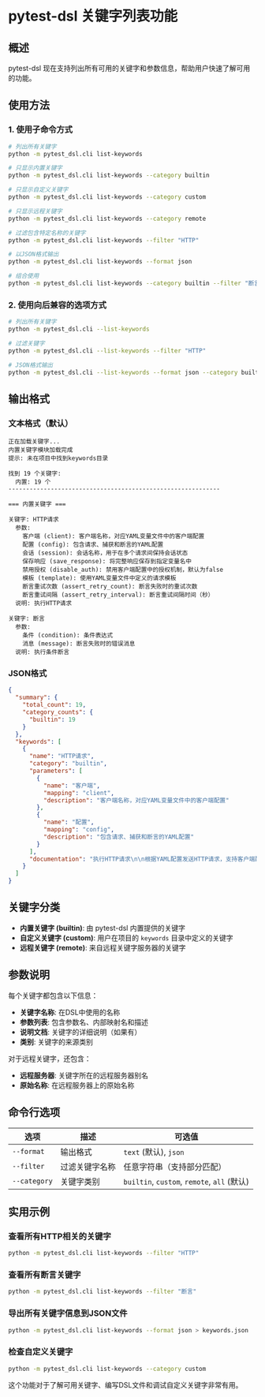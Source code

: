 # pytest-dsl 关键字列表功能

## 概述

pytest-dsl 现在支持列出所有可用的关键字和参数信息，帮助用户快速了解可用的功能。

## 使用方法

### 1. 使用子命令方式

```bash
# 列出所有关键字
python -m pytest_dsl.cli list-keywords

# 只显示内置关键字
python -m pytest_dsl.cli list-keywords --category builtin

# 只显示自定义关键字
python -m pytest_dsl.cli list-keywords --category custom

# 只显示远程关键字
python -m pytest_dsl.cli list-keywords --category remote

# 过滤包含特定名称的关键字
python -m pytest_dsl.cli list-keywords --filter "HTTP"

# 以JSON格式输出
python -m pytest_dsl.cli list-keywords --format json

# 组合使用
python -m pytest_dsl.cli list-keywords --category builtin --filter "断言" --format json
```

### 2. 使用向后兼容的选项方式

```bash
# 列出所有关键字
python -m pytest_dsl.cli --list-keywords

# 过滤关键字
python -m pytest_dsl.cli --list-keywords --filter "HTTP"

# JSON格式输出
python -m pytest_dsl.cli --list-keywords --format json --category builtin
```

## 输出格式

### 文本格式（默认）

```
正在加载关键字...
内置关键字模块加载完成
提示: 未在项目中找到keywords目录

找到 19 个关键字:
  内置: 19 个
------------------------------------------------------------

=== 内置关键字 ===

关键字: HTTP请求
  参数:
    客户端 (client): 客户端名称，对应YAML变量文件中的客户端配置
    配置 (config): 包含请求、捕获和断言的YAML配置
    会话 (session): 会话名称，用于在多个请求间保持会话状态
    保存响应 (save_response): 将完整响应保存到指定变量名中
    禁用授权 (disable_auth): 禁用客户端配置中的授权机制，默认为false
    模板 (template): 使用YAML变量文件中定义的请求模板
    断言重试次数 (assert_retry_count): 断言失败时的重试次数
    断言重试间隔 (assert_retry_interval): 断言重试间隔时间（秒）
  说明: 执行HTTP请求

关键字: 断言
  参数:
    条件 (condition): 条件表达式
    消息 (message): 断言失败时的错误消息
  说明: 执行条件断言
```

### JSON格式

```json
{
  "summary": {
    "total_count": 19,
    "category_counts": {
      "builtin": 19
    }
  },
  "keywords": [
    {
      "name": "HTTP请求",
      "category": "builtin",
      "parameters": [
        {
          "name": "客户端",
          "mapping": "client",
          "description": "客户端名称，对应YAML变量文件中的客户端配置"
        },
        {
          "name": "配置",
          "mapping": "config",
          "description": "包含请求、捕获和断言的YAML配置"
        }
      ],
      "documentation": "执行HTTP请求\n\n根据YAML配置发送HTTP请求，支持客户端配置、会话管理、响应捕获和断言。"
    }
  ]
}
```

## 关键字分类

- **内置关键字 (builtin)**: 由 pytest-dsl 内置提供的关键字
- **自定义关键字 (custom)**: 用户在项目的 `keywords` 目录中定义的关键字
- **远程关键字 (remote)**: 来自远程关键字服务器的关键字

## 参数说明

每个关键字都包含以下信息：

- **关键字名称**: 在DSL中使用的名称
- **参数列表**: 包含参数名、内部映射名和描述
- **说明文档**: 关键字的详细说明（如果有）
- **类别**: 关键字的来源类别

对于远程关键字，还包含：
- **远程服务器**: 关键字所在的远程服务器别名
- **原始名称**: 在远程服务器上的原始名称

## 命令行选项

| 选项 | 描述 | 可选值 |
|------|------|--------|
| `--format` | 输出格式 | `text` (默认), `json` |
| `--filter` | 过滤关键字名称 | 任意字符串（支持部分匹配） |
| `--category` | 关键字类别 | `builtin`, `custom`, `remote`, `all` (默认) |

## 实用示例

### 查看所有HTTP相关的关键字
```bash
python -m pytest_dsl.cli list-keywords --filter "HTTP"
```

### 查看所有断言关键字
```bash
python -m pytest_dsl.cli list-keywords --filter "断言"
```

### 导出所有关键字信息到JSON文件
```bash
python -m pytest_dsl.cli list-keywords --format json > keywords.json
```

### 检查自定义关键字
```bash
python -m pytest_dsl.cli list-keywords --category custom
```

这个功能对于了解可用关键字、编写DSL文件和调试自定义关键字非常有用。 